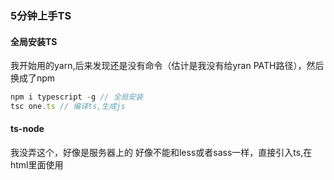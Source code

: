 ### 5分钟上手TS
#### 全局安装TS
我开始用的yarn,后来发现还是没有命令（估计是我没有给yran PATH路径），然后换成了npm
```js
npm i typescript -g // 全局安装
tsc one.ts // 编译ts,生成js
```
#### ts-node
我没弄这个，好像是服务器上的
好像不能和less或者sass一样，直接引入ts,在html里面使用